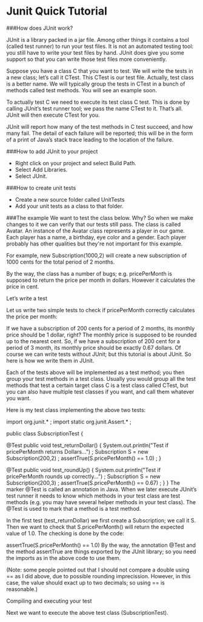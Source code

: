 # Junit Quick Tutorial

###How does JUnit work?

JUnit is a library packed in a jar file. Among other things it contains a tool (called test runner) to run your test files. It is not an automated testing tool: you still have to write your test files by hand. JUnit does give you some support so that you can write those test files more conveniently.

Suppose you have a class C that you want to test. We will write the tests in a new class; let’s call it CTest. This CTest is our test file. Actually, test class is a better name. We will typically group the tests in CTest in a bunch of methods called test methods. You will see an example soon.

To actually test C we need to execute its test class C test. This is done by calling JUnit’s test runner tool; we pass the name CTest to it. That’s all. JUnit will then execute CTest for you.

JUnit will report how many of the test methods in C test succeed, and how many fail. The detail of each failure will be reported; this will be in the form of a print of Java’s stack trace leading to the location of the failure.

###How to add JUnit to your project
* Right click on your project and select Build Path. 
* Select Add Libraries. 
* Select JUnit.
 

###How to create unit tests
* Create a new source folder called UnitTests
* Add your unit tests as a class to that folder.
 

###The example
We want to test the class below. Why? So when we make changes to it we can verify that our tests still pass. The class is called Avatar. An instance of the Avatar class represents a player in our game. Each player has a name, a birthday, eye color and a gender. Each player probably has other qualities but they're not important for this example.



For example, new Subscription(1000,2) will create a new subscription of 1000 cents for the total period of 2 months.

By the way, the class has a number of bugs; e.g. pricePerMonth is supposed to return the price per month in dollars. However it calculates the price in cent.

Let’s write a test

Let us write two simple tests to check if pricePerMonth correctly calculates the price per month:

If we have a subscription of 200 cents for a period of 2 months, its monthly price should be 1 dollar, right?
The monthly price is supposed to be rounded up to the nearest cent. So, if we have a subscription of 200 cent for a period of 3 month, its monthly price should be exactly 0.67 dollars.
Of course we can write tests without JUnit; but this tutorial is about JUnit. So here is how we write them in JUnit.

Each of the tests above will be implemented as a test method; you then group your test methods in a test class. Usually you would group all the test methods that test a certain target class C is a test class called CTest, but you can also have multiple test classes if you want, and call them whatever you want.

Here is my test class implementing the above two tests:

import org.junit.* ;
import static org.junit.Assert.* ;

public class SubscriptionTest {

   @Test
   public void test_returnDollar() {
      System.out.println("Test if pricePerMonth returns Dollars...") ;
      Subscription S = new Subscription(200,2) ;
      assertTrue(S.pricePerMonth() == 1.0) ;
   }

   @Test
   public void test_roundUp() {
      System.out.println("Test if pricePerMonth rounds up correctly...") ;
      Subscription S = new Subscription(200,3) ;
      assertTrue(S.pricePerMonth() == 0.67) ;
   }
}
The marker @Test is called an annotation in Java. When we later execute JUnit’s test runner it needs to know which methods in your test class are test methods (e.g. you may have several helper methods in your test class). The @Test is used to mark that a method is a test method.

In the first test (test_returnDollar) we first create a Subscription; we call it S. Then we want to check that S.pricePerMonth() will return the expected value of 1.0. The checking is done by the code:

assertTrue(S.pricePerMonth() == 1.0)
By the way, the annotation @Test and the method assertTrue are things exported by the JUnit library; so you need the imports as in the above code to use them.

(Note: some people pointed out that I should not compare a double using == as I did above, due to possible rounding imprecission. However, in this case, the value should exact up to two decimals; so using == is reasonable.)

Compiling and executing your test

Next we want to execute the above test class (SubscriptionTest).
